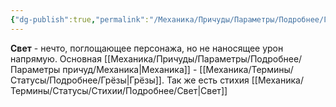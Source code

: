 ```yaml
---
{"dg-publish":true,"permalink":"/Механика/Причуды/Параметры/Подробнее/Группы причуд/Группа - Свет/","noteIcon":"","created":"2025-08-21T13:47:53.196+03:00","updated":"2025-09-24T18:00:11.008+03:00"}
---
```




**Свет** - нечто, поглощающее персонажа, но не наносящее урон напрямую. Основная [[Механика/Причуды/Параметры/Подробнее/Параметры причуд/Механика\|Механика]] - [[Механика/Термины/Статусы/Подробнее/Грёзы\|Грёзы]].
Так же есть стихия [[Механика/Термины/Статусы/Стихии/Подробнее/Свет\|Свет]]
